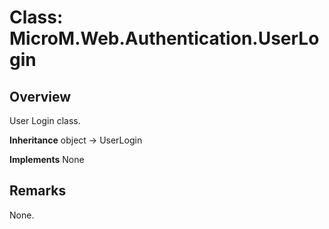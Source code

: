 # Class: MicroM.Web.Authentication.UserLogin
## Overview
User Login class.

**Inheritance**
object -> UserLogin

**Implements**
None

## Remarks
None.

